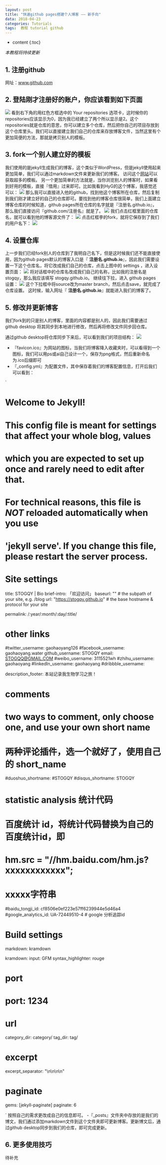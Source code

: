 ```yaml
---
layout: post
title: "快速github pages搭建个人博客 —— 新手向"
data: 2018-04-23
categories: Tutorials
tags:  教程 tutorial github
---
```

* content
{:toc}

*本教程将持续更新*
## 1. 注册github
  网址：www.github.com
## 2. 登陆刚才注册好的账户，你应该看到如下页面
  ![](https://raw.githubusercontent.com/stogqy/stogqy.github.io/master/_posts/Pics/20180423/20180423-1.png)
  看到右下角的用红色方框选中的 Your repositories 选项卡，这时候你的repositories应该显示为0，因为我已经建立了两个所以显示是2。这个repositories就是仓库的意思，你可以建立多个仓库，然后把你自己的项目存放到这个仓库里头。我们可以直接建立我们自己的仓库来存放博客文件，当然这里有个更加简便的方法，那就是拷贝别人的模板。
## 3. fork一个别人建立好的模板
  我们使用的是jekyll生成我们的博客，这个类似于WordPress，但是jekyll使用起来更加简单，我们可以通过markdown文件来更新我们的博客。
  访问这个[网站](http://jekyllthemes.org)可以获取超多的模板。
  另一个更加简单的方法就是，当你浏览别人的博客时，如果看到好用的模板，直接『借用』过来即可。比如我看到HyG的这个博客，我感觉还可以：
  ![](https://raw.githubusercontent.com/stogqy/stogqy.github.io/master/_posts/Pics/20180423/20180423-2.png)
  那么我可以直接进入他的github，找到他这个博客所在仓库，然后复制到我们刚才建立好的自己的仓库即可。要找到他的博客仓库很简单，我们上面建立博客仓库的时候知道，github pages所在仓库的名字就是『注册名.github.io』，那么我们直接访问『github.com/注册名』就是了。
  ![](https://raw.githubusercontent.com/stogqy/stogqy.github.io/master/_posts/Pics/20180423/20180423-3.png)
  我们点击红框里面的仓库名，就可以看到他的博客源文件了：
  ![](https://raw.githubusercontent.com/stogqy/stogqy.github.io/master/_posts/Pics/20180423/20180423-4.png)
  点击红框李的fork，就将它保存到了我们的用户名下：
  ![](https://raw.githubusercontent.com/stogqy/stogqy.github.io/master/_posts/Pics/20180423/20180423-5.png)
## 4. 设置仓库
  上一步我们已经fork别人的仓库到了我明自己名下，但是这时候我们还不能直接使用，因为github pages默认的博客入口是『  **注册名.github.io**』，因此我们需要设置一下这个仓库名，将它改成我们自己的仓库，点击上图中的 settings ，进入设置页面：
  ![](https://raw.githubusercontent.com/stogqy/stogqy.github.io/master/_posts/Pics/20180423/20180423-6.png)
  将对话框中的仓库名改成我们自己的名称，比如我的注册名是stogqy，那么我应该填写 stogqy.github.io。
  继续往下拉，进入 github pages 设置：
  ![](https://raw.githubusercontent.com/stogqy/stogqy.github.io/master/_posts/Pics/20180423/20180423-7.png)
  这个下拉框中将source改为master branch，然后点击save，就完成了仓库设置。
  这时候，输入网址『  **注册名.github.io**』就能进入我们的博客了。
## 5. 修改并更新博客
  我们fork到的只是别人的博客，里面的内容都是别人的，因此我们需要通过 github desktop 将其同步到本地进行修改，然后再将修改文件同步回仓库。

通过github desktop将仓库同步下来后，可以看到我们的项目结构：
  ![](https://raw.githubusercontent.com/stogqy/stogqy.github.io/master/_posts/Pics/20180423/20180423-8.png)
- 『favicon.ico』为网站的图标，当我们将博客降入收藏夹时，可以看得到一个图标，我们可以用ps或ai自己设计一个，保存为png格式，然后重新命名为.ico后缀即可
- 『\_config.yml』为配置文件，其中保存着我们的博客配置信息，打开后我们可以看到：

`
# Welcome to Jekyll!
#
# This config file is meant for settings that affect your whole blog, values
# which you are expected to set up once and rarely need to edit after that.
# For technical reasons, this file is *NOT* reloaded automatically when you use
# 'jekyll serve'. If you change this file, please restart the server process.

# Site settings
title: STOGQY | Bio
brief-intro: 「欢迎访问」
baseurl: "" # the subpath of your site, e.g. /blog
url: "https://stogqy.github.io" # the base hostname & protocol for your site

permalink: /:year/:month/:day/:title/

# other links
#twitter_username: gaohaoyang126
#facebook_username: gaohaoyang.water
github_username:  STOGQY
email: STOGQQ@GMAIL.COM
#weibo_username: 3115521wh
#zhihu_username: gaohaoyang
#linkedIn_username: gaohaoyang
#dribbble_username:

description_footer: 本站记录我生物学习之旅！

# comments
# two ways to comment, only choose one, and use your own short name
# 两种评论插件，选一个就好了，使用自己的 short_name
#duoshuo_shortname: #STOGQY
#disqus_shortname: STOGQY

# statistic analysis 统计代码
# 百度统计 id，将统计代码替换为自己的百度统计id，即
# hm.src = "//hm.baidu.com/hm.js?xxxxxxxxxxxx";
# xxxxx字符串
#baidu_tongji_id: cf8506e0ef223e57ff6239944e5d46a4
#google_analytics_id: UA-72449510-4 # google 分析追踪id

# Build settings
markdown: kramdown

kramdown:
  input: GFM
  syntax_highlighter: rouge

# port
# port: 1234

# url
category_dir: category/
tag_dir: tag/

# excerpt
excerpt_separator: "\n\n\n\n"

# paginate
gems: [jekyll-paginate]
paginate: 6

`
按照自己的需求更改成自己的信息即可。
-『\_posts』文件夹中存放的是我们的博文，我们通过添加markdown文件到这个文件夹即可更新博客。更新博文后，通过github desktop同步到我们的仓库，即可完成更新。

## 6. 更多使用技巧
  待补充














